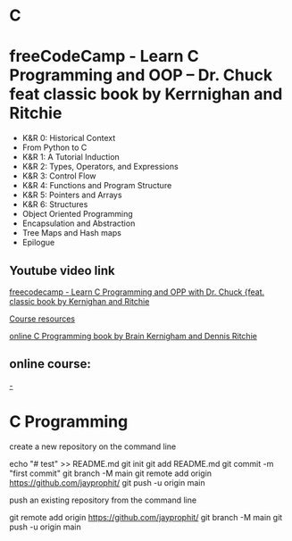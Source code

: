 # C

# freeCodeCamp - Learn C Programming and OOP –  Dr. Chuck feat classic book by Kerrnighan and Ritchie

- K&R 0: Historical Context
- From Python to C
- K&R 1: A Tutorial Induction
- K&R 2: Types, Operators, and Expressions
- K&R 3: Control Flow
- K&R 4: Functions and Program Structure
- K&R 5: Pointers and Arrays 
- K&R 6: Structures
- Object Oriented Programming
- Encapsulation and Abstraction
- Tree Maps and Hash maps
- Epilogue

## Youtube video link
[freecodecamp - Learn C Programming and OPP with Dr. Chuck {feat. classic book by Kernighan and Ritchie](https://youtu.be/PaPN51Mm5qQ?si=xooMUlUAiGkQSrbK)

[Course resources](https://www.cc4e.com/)

[online C Programming book by Brain Kernigham and Dennis Ritchie](https://www.cc4e.com/index.php)


## online course:
[ - ](https://www.)


# C Programming

create a new repository on the command line

echo "# test" >> README.md
git init
git add README.md
git commit -m "first commit"
git branch -M main
git remote add origin <https://github.com/jayprophit/>
git push -u origin main


push an existing repository from the command line

git remote add origin <https://github.com/jayprophit/>
git branch -M main
git push -u origin main
